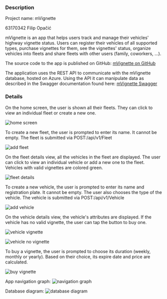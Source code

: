 ### Description

Project name: mVignette

63170342 Filip Opačić


mVignette is an app that helps users track and manage their vehicles' highway vignette status.
Users can register their vehicles of all supported types, purchase vignettes 
for them, see the vignettes' status, organize vehicles into fleets and share fleets with other users (family, coworkers, ...).

The source code to the app is published on GitHub: [mVignette on GitHub](https://github.com/FilipO11/mVignetteAppv2)

The application uses the REST API to communicate with the mVignette database, hosted on Azure. Using the API it can manipulate data as
described in the Swagger documentation found here:
[mVignette Swagger](https://mvignette.azurewebsites.net/swagger/)


### Details

On the home screen, the user is shown all their fleets. They can click to view an individual fleet or create a new one.

![home screen](screenshots/home-screen.png)

To create a new fleet, the user is prompted to enter its name. It cannot be empty. 
The fleet is submitted via POST:/api/v1/Fleet

![add fleet](screenshots/add-fleet.png)

On the fleet details view, all the vehicles in the fleet are displayed. The user can click to view an individual vehicle or 
add a new one to the fleet.
Vehicles with valid vignettes are colored green.

![fleet details](screenshots/fleet-details.png)

To create a new vehicle, the user is prompted to enter its name and registration plate. It cannot be empty.
The user also chooses the type of the vehicle.
The vehicle is submitted via POST:/api/v1/Vehicle

![add vehicle](screenshots/add-vehicle.png)

On the vehicle details view, the vehicle's attributes are displayed.
If the vehicle has no valid vignette, the user can tap the button to buy one.

![vehicle vignette](screenshots/car-vignette.png)

![vehicle no vignette](screenshots/car-no-vignette.png)

To buy a vignette, the user is prompted to choose its duration (weekly, monthly or yearly).
Based on their choice, its expire date and price are calculated.

![buy vignette](screenshots/buy-vignette.png)


App navigation graph:
![navigation graph](screenshots/navigation-graph.png)


Database diagram:
![database diagram](screenshots/db-diagram.png)